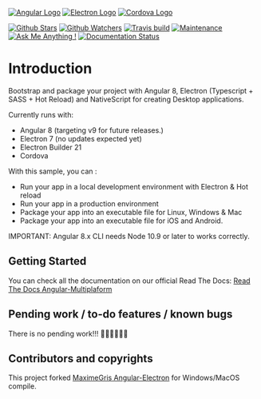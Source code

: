 [![Angular Logo](https://www.vectorlogo.zone/logos/angular/angular-icon.svg)](https://angular.io/)
[![Electron Logo](https://www.vectorlogo.zone/logos/electronjs/electronjs-icon.svg)](https://electronjs.org/)
[![Cordova Logo](https://www.vectorlogo.zone/logos/apache_cordova/apache_cordova-icon.svg)](https://cordova.apache.org/)

[![Github Stars](https://img.shields.io/github/stars/d3sd1/angular-multiplatform.svg?style=social)](https://github.com/d3sd1/angular-multiplatform/stargazers)
[![Github Watchers](https://img.shields.io/github/watchers/d3sd1/angular-multiplatform.svg?style=social)](https://github.com/d3sd1/angular-multiplatform/watchers)
[![Travis build](https://travis-ci.org/d3sd1/angular-multiplatform.svg?branch=dev)](https://travis-ci.org/d3sd1/angular-multiplatform)
[![Maintenance](https://img.shields.io/badge/Maintained%3F-yes-green.svg)](https://github.com/d3sd1/angular-multiplatform/commits/dev)
[![Ask Me Anything !](https://img.shields.io/badge/Ask%20me-anything-1abc9c.svg)](https://GitHub.com/Naereen/ama)
[![Documentation Status](https://readthedocs.org/projects/angular-multiplatform/badge/?version=latest)](https://readthedocs.org/projects/angular-multiplatform/badge/?version=latest)


# Introduction

Bootstrap and package your project with Angular 8, Electron (Typescript + SASS + Hot Reload) and NativeScript for creating Desktop applications.

Currently runs with:

- Angular 8 (targeting v9 for future releases.)
- Electron 7 (no updates expected yet)
- Electron Builder 21
- Cordova 

With this sample, you can :

- Run your app in a local development environment with Electron & Hot reload
- Run your app in a production environment
- Package your app into an executable file for Linux, Windows & Mac
- Package your app into an executable file for iOS and Android.

IMPORTANT: Angular 8.x CLI needs Node 10.9 or later to works correctly.

## Getting Started

You can check all the documentation on our official Read The Docs:
[Read The Docs Angular-Multiplaform](https://angular-multiplatform.readthedocs.io/en/latest/)

## Pending work / to-do features / known bugs
There is no pending work!!! 🎉🎉🎉🎉🎉🎉


## Contributors and copyrights
This project forked [MaximeGris Angular-Electron](https://github.com/maximegris/angular-electron) for Windows/MacOS compile.
